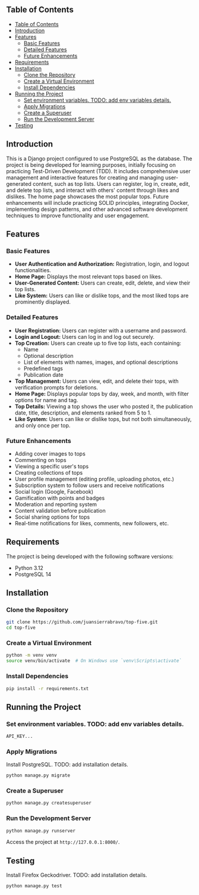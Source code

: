 ## Table of Contents

- [Table of Contents](#table-of-contents)
- [Introduction](#introduction)
- [Features](#features)
  - [Basic Features](#basic-features)
  - [Detailed Features](#detailed-features)
  - [Future Enhancements](#future-enhancements)
- [Requirements](#requirements)
- [Installation](#installation)
  - [Clone the Repository](#clone-the-repository)
  - [Create a Virtual Environment](#create-a-virtual-environment)
  - [Install Dependencies](#install-dependencies)
- [Running the Project](#running-the-project)
  - [Set environment variables. TODO: add env variables details.](#set-environment-variables-todo-add-env-variables-details)
  - [Apply Migrations](#apply-migrations)
  - [Create a Superuser](#create-a-superuser)
  - [Run the Development Server](#run-the-development-server)
- [Testing](#testing)

## Introduction
This is a Django project configured to use PostgreSQL as the database. The project is being developed for learning purposes, initially focusing on practicing Test-Driven Development (TDD). It includes comprehensive user management and interactive features for creating and managing user-generated content, such as top lists. Users can register, log in, create, edit, and delete top lists, and interact with others' content through likes and dislikes. The home page showcases the most popular tops. Future enhancements will include practicing SOLID principles, integrating Docker, implementing design patterns, and other advanced software development techniques to improve functionality and user engagement.



## Features
### Basic Features
- **User Authentication and Authorization:** Registration, login, and logout functionalities.
- **Home Page:** Displays the most relevant tops based on likes.
- **User-Generated Content:** Users can create, edit, delete, and view their top lists.
- **Like System:** Users can like or dislike tops, and the most liked tops are prominently displayed.

### Detailed Features
- **User Registration:** Users can register with a username and password.
- **Login and Logout:** Users can log in and log out securely.
- **Top Creation:** Users can create up to five top lists, each containing:
  - Name
  - Optional description
  - List of elements with names, images, and optional descriptions
  - Predefined tags
  - Publication date
- **Top Management:** Users can view, edit, and delete their tops, with verification prompts for deletions.
- **Home Page:** Displays popular tops by day, week, and month, with filter options for name and tag.
- **Top Details:** Viewing a top shows the user who posted it, the publication date, title, description, and elements ranked from 5 to 1.
- **Like System:** Users can like or dislike tops, but not both simultaneously, and only once per top.

### Future Enhancements
- Adding cover images to tops
- Commenting on tops
- Viewing a specific user's tops
- Creating collections of tops
- User profile management (editing profile, uploading photos, etc.)
- Subscription system to follow users and receive notifications
- Social login (Google, Facebook)
- Gamification with points and badges
- Moderation and reporting system
- Content validation before publication
- Social sharing options for tops
- Real-time notifications for likes, comments, new followers, etc.

## Requirements
The project is being developed with the following software versions:
- Python 3.12
- PostgreSQL 14

## Installation
### Clone the Repository
```bash
git clone https://github.com/juansierrabravo/top-five.git
cd top-five
```

### Create a Virtual Environment
```bash
python -m venv venv
source venv/bin/activate  # On Windows use `venv\Scripts\activate`
```

### Install Dependencies
```bash
pip install -r requirements.txt
```

## Running the Project
### Set environment variables. TODO: add env variables details.
```bash
API_KEY...
```

### Apply Migrations
Install PostgreSQL. TODO: add installation details.

```bash
python manage.py migrate
```

### Create a Superuser
```bash
python manage.py createsuperuser
```

### Run the Development Server
```bash
python manage.py runserver
```

Access the project at `http://127.0.0.1:8000/`.

## Testing
Install Firefox Geckodriver. TODO: add installation details.

```bash
python manage.py test
```
